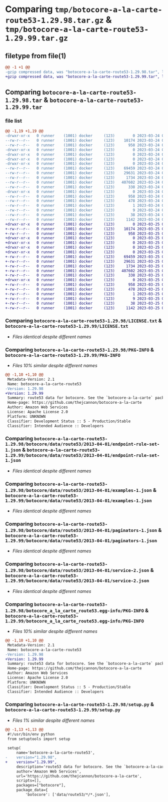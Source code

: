 # Comparing `tmp/botocore-a-la-carte-route53-1.29.98.tar.gz` & `tmp/botocore-a-la-carte-route53-1.29.99.tar.gz`

## filetype from file(1)

```diff
@@ -1 +1 @@
-gzip compressed data, was "botocore-a-la-carte-route53-1.29.98.tar", last modified: Fri Mar 24 01:24:38 2023, max compression
+gzip compressed data, was "botocore-a-la-carte-route53-1.29.99.tar", last modified: Sat Mar 25 01:23:06 2023, max compression
```

## Comparing `botocore-a-la-carte-route53-1.29.98.tar` & `botocore-a-la-carte-route53-1.29.99.tar`

### file list

```diff
@@ -1,19 +1,19 @@
-drwxr-xr-x   0 runner    (1001) docker     (123)        0 2023-03-24 01:24:38.926131 botocore-a-la-carte-route53-1.29.98/
--rw-r--r--   0 runner    (1001) docker     (123)    10174 2023-03-24 01:24:38.000000 botocore-a-la-carte-route53-1.29.98/LICENSE.txt
--rw-r--r--   0 runner    (1001) docker     (123)      958 2023-03-24 01:24:38.926131 botocore-a-la-carte-route53-1.29.98/PKG-INFO
-drwxr-xr-x   0 runner    (1001) docker     (123)        0 2023-03-24 01:24:38.922131 botocore-a-la-carte-route53-1.29.98/botocore/
-drwxr-xr-x   0 runner    (1001) docker     (123)        0 2023-03-24 01:24:38.922131 botocore-a-la-carte-route53-1.29.98/botocore/data/
-drwxr-xr-x   0 runner    (1001) docker     (123)        0 2023-03-24 01:24:38.922131 botocore-a-la-carte-route53-1.29.98/botocore/data/route53/
-drwxr-xr-x   0 runner    (1001) docker     (123)        0 2023-03-24 01:24:38.926131 botocore-a-la-carte-route53-1.29.98/botocore/data/route53/2013-04-01/
--rw-r--r--   0 runner    (1001) docker     (123)    69459 2023-03-24 01:23:57.000000 botocore-a-la-carte-route53-1.29.98/botocore/data/route53/2013-04-01/endpoint-rule-set-1.json
--rw-r--r--   0 runner    (1001) docker     (123)    29631 2023-03-24 01:23:57.000000 botocore-a-la-carte-route53-1.29.98/botocore/data/route53/2013-04-01/examples-1.json
--rw-r--r--   0 runner    (1001) docker     (123)     1734 2023-03-24 01:23:57.000000 botocore-a-la-carte-route53-1.29.98/botocore/data/route53/2013-04-01/paginators-1.json
--rw-r--r--   0 runner    (1001) docker     (123)   407602 2023-03-24 01:23:57.000000 botocore-a-la-carte-route53-1.29.98/botocore/data/route53/2013-04-01/service-2.json
--rw-r--r--   0 runner    (1001) docker     (123)      338 2023-03-24 01:23:57.000000 botocore-a-la-carte-route53-1.29.98/botocore/data/route53/2013-04-01/waiters-2.json
-drwxr-xr-x   0 runner    (1001) docker     (123)        0 2023-03-24 01:24:38.926131 botocore-a-la-carte-route53-1.29.98/botocore_a_la_carte_route53.egg-info/
--rw-r--r--   0 runner    (1001) docker     (123)      958 2023-03-24 01:24:38.000000 botocore-a-la-carte-route53-1.29.98/botocore_a_la_carte_route53.egg-info/PKG-INFO
--rw-r--r--   0 runner    (1001) docker     (123)      478 2023-03-24 01:24:38.000000 botocore-a-la-carte-route53-1.29.98/botocore_a_la_carte_route53.egg-info/SOURCES.txt
--rw-r--r--   0 runner    (1001) docker     (123)        1 2023-03-24 01:24:38.000000 botocore-a-la-carte-route53-1.29.98/botocore_a_la_carte_route53.egg-info/dependency_links.txt
--rw-r--r--   0 runner    (1001) docker     (123)        9 2023-03-24 01:24:38.000000 botocore-a-la-carte-route53-1.29.98/botocore_a_la_carte_route53.egg-info/top_level.txt
--rw-r--r--   0 runner    (1001) docker     (123)       38 2023-03-24 01:24:38.926131 botocore-a-la-carte-route53-1.29.98/setup.cfg
--rw-r--r--   0 runner    (1001) docker     (123)     1142 2023-03-24 01:24:38.000000 botocore-a-la-carte-route53-1.29.98/setup.py
+drwxr-xr-x   0 runner    (1001) docker     (123)        0 2023-03-25 01:23:06.676965 botocore-a-la-carte-route53-1.29.99/
+-rw-r--r--   0 runner    (1001) docker     (123)    10174 2023-03-25 01:23:06.000000 botocore-a-la-carte-route53-1.29.99/LICENSE.txt
+-rw-r--r--   0 runner    (1001) docker     (123)      958 2023-03-25 01:23:06.676965 botocore-a-la-carte-route53-1.29.99/PKG-INFO
+drwxr-xr-x   0 runner    (1001) docker     (123)        0 2023-03-25 01:23:06.676965 botocore-a-la-carte-route53-1.29.99/botocore/
+drwxr-xr-x   0 runner    (1001) docker     (123)        0 2023-03-25 01:23:06.676965 botocore-a-la-carte-route53-1.29.99/botocore/data/
+drwxr-xr-x   0 runner    (1001) docker     (123)        0 2023-03-25 01:23:06.676965 botocore-a-la-carte-route53-1.29.99/botocore/data/route53/
+drwxr-xr-x   0 runner    (1001) docker     (123)        0 2023-03-25 01:23:06.676965 botocore-a-la-carte-route53-1.29.99/botocore/data/route53/2013-04-01/
+-rw-r--r--   0 runner    (1001) docker     (123)    69459 2023-03-25 01:22:12.000000 botocore-a-la-carte-route53-1.29.99/botocore/data/route53/2013-04-01/endpoint-rule-set-1.json
+-rw-r--r--   0 runner    (1001) docker     (123)    29631 2023-03-25 01:22:12.000000 botocore-a-la-carte-route53-1.29.99/botocore/data/route53/2013-04-01/examples-1.json
+-rw-r--r--   0 runner    (1001) docker     (123)     1734 2023-03-25 01:22:12.000000 botocore-a-la-carte-route53-1.29.99/botocore/data/route53/2013-04-01/paginators-1.json
+-rw-r--r--   0 runner    (1001) docker     (123)   407602 2023-03-25 01:22:12.000000 botocore-a-la-carte-route53-1.29.99/botocore/data/route53/2013-04-01/service-2.json
+-rw-r--r--   0 runner    (1001) docker     (123)      338 2023-03-25 01:22:12.000000 botocore-a-la-carte-route53-1.29.99/botocore/data/route53/2013-04-01/waiters-2.json
+drwxr-xr-x   0 runner    (1001) docker     (123)        0 2023-03-25 01:23:06.676965 botocore-a-la-carte-route53-1.29.99/botocore_a_la_carte_route53.egg-info/
+-rw-r--r--   0 runner    (1001) docker     (123)      958 2023-03-25 01:23:06.000000 botocore-a-la-carte-route53-1.29.99/botocore_a_la_carte_route53.egg-info/PKG-INFO
+-rw-r--r--   0 runner    (1001) docker     (123)      478 2023-03-25 01:23:06.000000 botocore-a-la-carte-route53-1.29.99/botocore_a_la_carte_route53.egg-info/SOURCES.txt
+-rw-r--r--   0 runner    (1001) docker     (123)        1 2023-03-25 01:23:06.000000 botocore-a-la-carte-route53-1.29.99/botocore_a_la_carte_route53.egg-info/dependency_links.txt
+-rw-r--r--   0 runner    (1001) docker     (123)        9 2023-03-25 01:23:06.000000 botocore-a-la-carte-route53-1.29.99/botocore_a_la_carte_route53.egg-info/top_level.txt
+-rw-r--r--   0 runner    (1001) docker     (123)       38 2023-03-25 01:23:06.676965 botocore-a-la-carte-route53-1.29.99/setup.cfg
+-rw-r--r--   0 runner    (1001) docker     (123)     1142 2023-03-25 01:23:06.000000 botocore-a-la-carte-route53-1.29.99/setup.py
```

### Comparing `botocore-a-la-carte-route53-1.29.98/LICENSE.txt` & `botocore-a-la-carte-route53-1.29.99/LICENSE.txt`

 * *Files identical despite different names*

### Comparing `botocore-a-la-carte-route53-1.29.98/PKG-INFO` & `botocore-a-la-carte-route53-1.29.99/PKG-INFO`

 * *Files 10% similar despite different names*

```diff
@@ -1,10 +1,10 @@
 Metadata-Version: 2.1
 Name: botocore-a-la-carte-route53
-Version: 1.29.98
+Version: 1.29.99
 Summary: route53 data for botocore. See the `botocore-a-la-carte` package for more info.
 Home-page: https://github.com/thejcannon/botocore-a-la-carte
 Author: Amazon Web Services
 License: Apache License 2.0
 Platform: UNKNOWN
 Classifier: Development Status :: 5 - Production/Stable
 Classifier: Intended Audience :: Developers
```

### Comparing `botocore-a-la-carte-route53-1.29.98/botocore/data/route53/2013-04-01/endpoint-rule-set-1.json` & `botocore-a-la-carte-route53-1.29.99/botocore/data/route53/2013-04-01/endpoint-rule-set-1.json`

 * *Files identical despite different names*

### Comparing `botocore-a-la-carte-route53-1.29.98/botocore/data/route53/2013-04-01/examples-1.json` & `botocore-a-la-carte-route53-1.29.99/botocore/data/route53/2013-04-01/examples-1.json`

 * *Files identical despite different names*

### Comparing `botocore-a-la-carte-route53-1.29.98/botocore/data/route53/2013-04-01/paginators-1.json` & `botocore-a-la-carte-route53-1.29.99/botocore/data/route53/2013-04-01/paginators-1.json`

 * *Files identical despite different names*

### Comparing `botocore-a-la-carte-route53-1.29.98/botocore/data/route53/2013-04-01/service-2.json` & `botocore-a-la-carte-route53-1.29.99/botocore/data/route53/2013-04-01/service-2.json`

 * *Files identical despite different names*

### Comparing `botocore-a-la-carte-route53-1.29.98/botocore_a_la_carte_route53.egg-info/PKG-INFO` & `botocore-a-la-carte-route53-1.29.99/botocore_a_la_carte_route53.egg-info/PKG-INFO`

 * *Files 10% similar despite different names*

```diff
@@ -1,10 +1,10 @@
 Metadata-Version: 2.1
 Name: botocore-a-la-carte-route53
-Version: 1.29.98
+Version: 1.29.99
 Summary: route53 data for botocore. See the `botocore-a-la-carte` package for more info.
 Home-page: https://github.com/thejcannon/botocore-a-la-carte
 Author: Amazon Web Services
 License: Apache License 2.0
 Platform: UNKNOWN
 Classifier: Development Status :: 5 - Production/Stable
 Classifier: Intended Audience :: Developers
```

### Comparing `botocore-a-la-carte-route53-1.29.98/setup.py` & `botocore-a-la-carte-route53-1.29.99/setup.py`

 * *Files 1% similar despite different names*

```diff
@@ -1,13 +1,13 @@
 #!/usr/bin/env python
 from setuptools import setup
 
 setup(
     name='botocore-a-la-carte-route53',
-    version="1.29.98",
+    version="1.29.99",
     description='route53 data for botocore. See the `botocore-a-la-carte` package for more info.',
     author='Amazon Web Services',
     url='https://github.com/thejcannon/botocore-a-la-carte',
     scripts=[],
     packages=["botocore"],
     package_data={
         'botocore': ['data/route53/*/*.json'],
```

